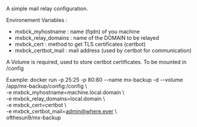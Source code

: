 A simple mail relay configuration.

Environement Variables :
- mxbck_myhostname : 	name (fqdn) of you machine
- mxbck_relay_domains :	name of the DOMAIN to be relayed
- mxbck_cert :		method to get TLS certificates (certbot)
- mxbck_certbot_mail :	mail address (used by certbot for communication)

A Volume is required, used to store certbot certificates. To be mounted in /config

Example:
docker run -p 25:25 -p 80:80  --name mx-backup -d --volume /app/mx-backup/config:/config \\\
           -e mxbck_myhostname=machine.local.domain \\\
           -e mxbck_relay_domains=local.domain \\\
           -e mxbck_cert=certbot \\\
           -e mxbck_certbot_mail=admin@where.ever \\\
           ofthesun9/mx-backup
